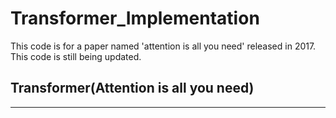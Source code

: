 # Transformer_Implementation
This code is for a paper named 'attention is all you need' released in 2017. This code is still being updated.

## Transformer(Attention is all you need)
-----------

